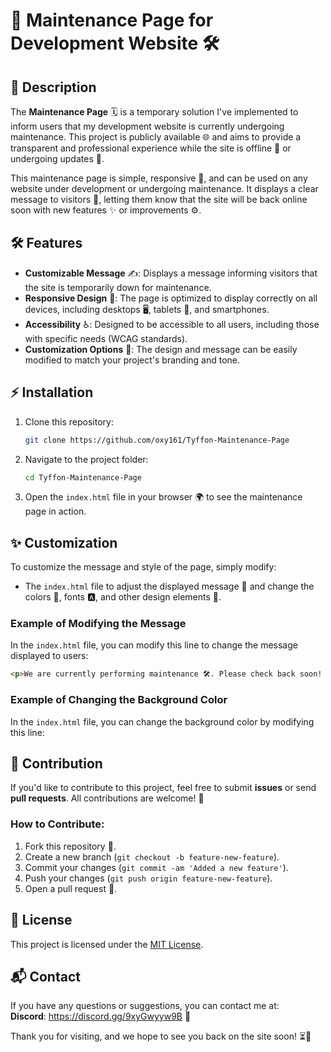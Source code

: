 
# 🚧 Maintenance Page for Development Website 🛠️

## 📜 Description

The **Maintenance Page** 🗓️ is a temporary solution I've implemented to inform users that my development website is currently undergoing maintenance. This project is publicly available 🌐 and aims to provide a transparent and professional experience while the site is offline 🔧 or undergoing updates 🔄.

This maintenance page is simple, responsive 📱, and can be used on any website under development or undergoing maintenance. It displays a clear message to visitors 👀, letting them know that the site will be back online soon with new features ✨ or improvements ⚙️.

## 🛠️ Features

- **Customizable Message** ✍️: Displays a message informing visitors that the site is temporarily down for maintenance.
- **Responsive Design** 📐: The page is optimized to display correctly on all devices, including desktops 🖥️, tablets 📱, and smartphones.
- **Accessibility** ♿: Designed to be accessible to all users, including those with specific needs (WCAG standards).
- **Customization Options** 🎨: The design and message can be easily modified to match your project's branding and tone.

## ⚡ Installation

1. Clone this repository:
   ```bash
   git clone https://github.com/oxy161/Tyffon-Maintenance-Page
   ```

2. Navigate to the project folder:
   ```bash
   cd Tyffon-Maintenance-Page
   ```

3. Open the `index.html` file in your browser 🌍 to see the maintenance page in action.

## ✨ Customization

To customize the message and style of the page, simply modify:

- The `index.html` file to adjust the displayed message 💬 and change the colors 🌈, fonts 🅰️, and other design elements 🎨.


### Example of Modifying the Message

In the `index.html` file, you can modify this line to change the message displayed to users:

```html
<p>We are currently performing maintenance 🛠️. Please check back soon! ⏳</p>
```

### Example of Changing the Background Color

In the `index.html` file, you can change the background color by modifying this line:



## 🤝 Contribution

If you'd like to contribute to this project, feel free to submit **issues** or send **pull requests**. All contributions are welcome! 🙌

### How to Contribute:
1. Fork this repository 🍴.
2. Create a new branch (`git checkout -b feature-new-feature`).
3. Commit your changes (`git commit -am 'Added a new feature'`).
4. Push your changes (`git push origin feature-new-feature`).
5. Open a pull request 🔄.

## 📄 License

This project is licensed under the [MIT License](https://opensource.org/licenses/MIT).

## 📬 Contact

If you have any questions or suggestions, you can contact me at:  
**Discord**: https://discord.gg/9xyGwyyw9B 📧

Thank you for visiting, and we hope to see you back on the site soon! ⏳🚀

